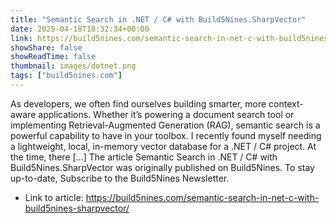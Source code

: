 ```yaml
---
title: "Semantic Search in .NET / C# with Build5Nines.SharpVector"
date: 2025-04-18T18:32:34+00:00
link: https://build5nines.com/semantic-search-in-net-c-with-build5nines-sharpvector/
showShare: false
showReadTime: false
thumbnail: images/dotnet.png
tags: ["build5nines.com"]
---
```

As developers, we often find ourselves building smarter, more context-aware applications. Whether it’s powering a document search tool or implementing Retrieval-Augmented Generation (RAG), semantic search is a powerful capability to have in your toolbox. I recently found myself needing a lightweight, local, in-memory vector database for a .NET / C# project. At the time, there […]
The article Semantic Search in .NET / C# with Build5Nines.SharpVector was originally published on Build5Nines. To stay up-to-date, Subscribe to the Build5Nines Newsletter.

- Link to article: https://build5nines.com/semantic-search-in-net-c-with-build5nines-sharpvector/